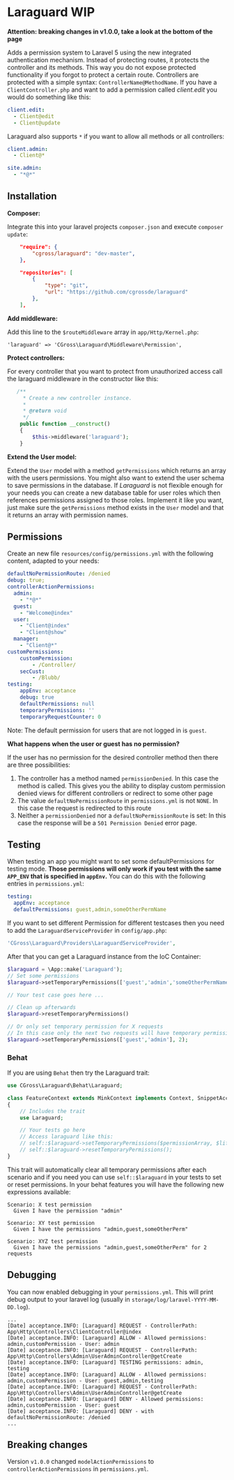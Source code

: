 # Laraguard WIP

**Attention: breaking changes in v1.0.0, take a look at the bottom of the page**

Adds a permission system to Laravel 5 using the new integrated authentication mechanism. Instead of protecting routes, it protects the controller and its methods. This way you do not expose protected functionality if you forgot to protect a certain route. Controllers are protected with a simple syntax: `ControllerName@MethodName`. If you have a `ClientController.php` and want to add a permission called *client.edit* you would do something like this:
```Yaml
client.edit:
  - Client@edit
  - Client@update
```


Laraguard also supports `*` if you want to allow all methods or all controllers:

```Yaml
client.admin:
  - Client@*

site.admin:
  - "*@*"
```

## Installation

**Composer:**

Integrate this into your laravel projects `composer.json` and execute `composer update`:

```Json
    "require": {
        "cgross/laraguard": "dev-master",
    },

    "repositories": [
        {
            "type": "git",
            "url": "https://github.com/cgrossde/laraguard"
        },
    ],
```

**Add middleware:**

Add this line to the `$routeMiddleware` array in `app/Http/Kernel.php`:
```
'laraguard' => 'CGross\Laraguard\Middleware\Permission',
```

**Protect controllers:**

For every controller that you want to protect from unauthorized access call the laraguard middleware in the constructor like this:
```Php
   /**
     * Create a new controller instance.
     *
     * @return void
     */
    public function __construct()
    {
        $this->middleware('laraguard');
    }
```


**Extend the User model:**

Extend the `User` model with a method `getPermissions` which returns an array with the users permissions. You might also want to extend the user schema to save permissions in the database. If *Laraguard* is not flexible enough for your needs you can create a new database table for user roles which then references permissions assigned to those roles. Implement it like you want, just make sure the `getPermissions` method exists in the `User` model and that it returns an array with permission names.


## Permissions

Create an new file `resources/config/permissions.yml` with the following content, adapted to your needs:

```Yaml
defaultNoPermissionRoute: /denied
debug: true;
controllerActionPermissions:
  admin:
    - "*@*"
  guest:
    - "Welcome@index"
  user:
    - "Client@index"
    - "Client@show"
  manager:
    - "Client@*"
customPermissions:
    customPermission:
        - /Controller/
    secCust:
        - /Blubb/
testing:
    appEnv: acceptance
    debug: true
    defaultPermissions: null
    temporaryPermissions: ''
    temporaryRequestCounter: 0

```

Note: The default permission for users that are not logged in is `guest`.

**What happens when the user or guest has no permission?**

If the user has no permission for the desired controller method then there are three possibilities:

1. The controller has a method named `permissionDenied`. In this case the method is called. This gives you the ability to display custom permission denied views for different controllers or redirect to some other page
2. The value `defaultNoPermissionRoute` in `permissions.yml` is not `NONE`. In this case the request is redirected to this route
3. Neither a `permissionDenied` nor a `defaultNoPermissionRoute` is set: In this case the response will be a `501 Permission Denied` error page.


## Testing

When testing an app you might want to set some defaultPermissions for testing mode. **Those permissions will only work if you test with the same `APP_ENV` that is specified in `appEnv`.** You can do this with the following entries in `permissions.yml`:

```Yaml
testing:
  appEnv: acceptance
  defaultPermissions: guest,admin,someOtherPermName
```

If you want to set different Permission for different testcases then you need to add the `LaraguardServiceProvider` in `config/app.php`:

```Php
'CGross\Laraguard\Providers\LaraguardServiceProvider',
```

After that you can get a Laraguard instance from the IoC Container:

```Php
$laraguard = \App::make('Laraguard');
// Set some permissions
$laraguard->setTemporaryPermissions(['guest','admin','someOtherPermName']);

// Your test case goes here ...

// Clean up afterwards
$laraguard->resetTemporaryPermissions()

// Or only set temporary permission for X requests
// In this case only the next two requests will have temporary permissions
$laraguard->setTemporaryPermissions(['guest','admin'], 2);
```


### Behat
If you are using `Behat` then try the Laraguard trait:

```Php
use CGross\Laraguard\Behat\Laraguard;

class FeatureContext extends MinkContext implements Context, SnippetAcceptingContext
{
    // Includes the trait
    use Laraguard;

    // Your tests go here
    // Access laraguard like this:
    // self::$laraguard->setTemporaryPermissions($permissionArray, $lifetime);
    // self::$laraguard->resetTemporaryPermissions();
}
```

This trait will automatically clear all temporary permissions after each scenario and if you need you can use `self::$laraguard` in your tests to set or reset permissions. In your behat features you will have the following new expressions available:

```
Scenario: X test permission
  Given I have the permission "admin"

Scenario: XY test permission
  Given I have the permissions "admin,guest,someOtherPerm"

Scenario: XYZ test permission
  Given I have the permissions "admin,guest,someOtherPerm" for 2 requests
```

## Debugging

You can now enabled debugging in your `permissions.yml`. This will print debug output to your laravel log (usually in `storage/log/laravel-YYYY-MM-DD.log`).

```
...
[Date] acceptance.INFO: [Laraguard] REQUEST - ControllerPath: App\Http\Controllers\ClientController@index
[Date] acceptance.INFO: [Laraguard] ALLOW - Allowed permissions: admin,customPermission - User: admin
[Date] acceptance.INFO: [Laraguard] REQUEST - ControllerPath: App\Http\Controllers\Admin\UserAdminController@getCreate
[Date] acceptance.INFO: [Laraguard] TESTING permissions: admin, testing
[Date] acceptance.INFO: [Laraguard] ALLOW - Allowed permissions: admin,customPermission - User: guest,admin,testing
[Date] acceptance.INFO: [Laraguard] REQUEST - ControllerPath: App\Http\Controllers\Admin\UserAdminController@getCreate
[Date] acceptance.INFO: [Laraguard] DENY - Allowed permissions: admin,customPermission - User: guest
[Date] acceptance.INFO: [Laraguard] DENY - with defaultNoPermissionRoute: /denied
...
```

## Breaking changes

Version `v1.0.0` changed `modelActionPermissions` to `controllerActionPermissions` in `permissions.yml`.
